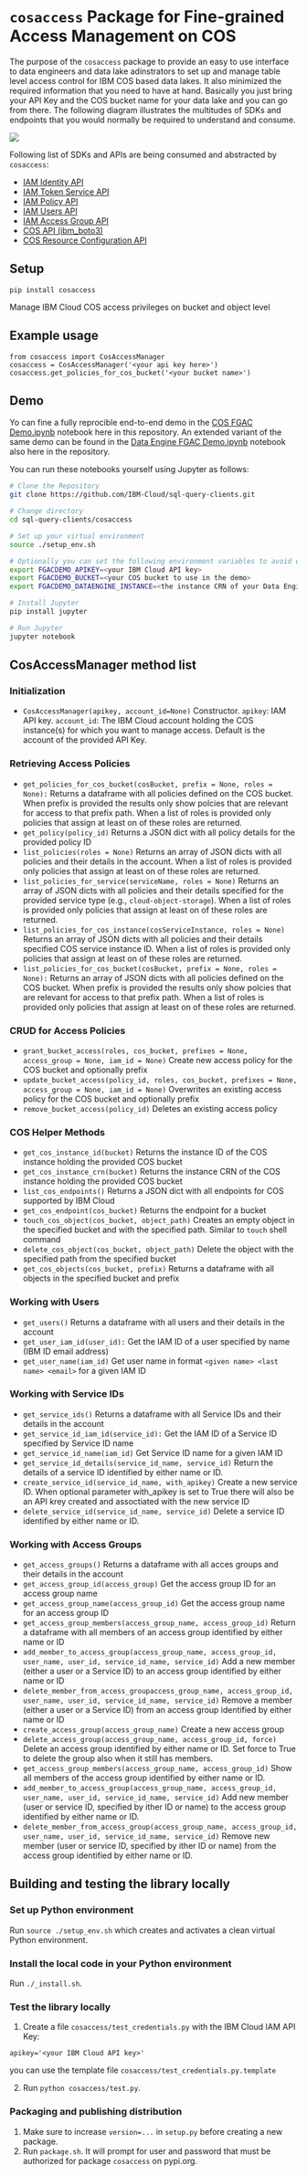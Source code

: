 # `cosaccess` Package for Fine-grained Access Management on COS
The purpose of the `cosaccess` package to provide an easy to use interface to data engineers and data lake adinstrators to set up and manage table level access control for IBM COS based data lakes. It also minimized the required information that you need to have at hand. Basically you just bring your API Key and the COS bucket name for your data lake and you can go from there. The following diagram illustrates the multitudes of SDKs and endpoints that you would normally be required to understand and consume.
<br>



![](cosaccess.png?raw=true)

Following list of SDKs and APIs are being consumed and abstracted by `cosaccess`:
 * [IAM Identity API](https://cloud.ibm.com/apidocs/iam-identity-token-api?code=python#list-service-ids)
 * [IAM Token Service API](https://cloud.ibm.com/docs/account?topic=account-iamtoken_from_apikey)
 * [IAM Policy API](https://cloud.ibm.com/apidocs/iam-policy-management?code=python#list-policies)
 * [IAM Users API](https://cloud.ibm.com/apidocs/user-management?code=python#list-users)
 * [IAM Access Group API](https://cloud.ibm.com/apidocs/iam-access-groups?code=python#introduction)
 * [COS API (ibm_boto3)](https://cloud.ibm.com/docs/cloud-object-storage?topic=cloud-object-storage-python)
 * [COS Resource Configuration API](https://cloud.ibm.com/apidocs/cos/cos-configuration?code=python#getbucketconfig)

## Setup
```
pip install cosaccess
```

Manage IBM Cloud COS access privileges on bucket and object level

## Example usage
```
from cosaccess import CosAccessManager
cosaccess = CosAccessManager('<your api key here>')
cosaccess.get_policies_for_cos_bucket('<your bucket name>')
```

## Demo
Yo can fine a fully reprocible end-to-end demo in the [COS FGAC Demo.ipynb](COS%20FGAC%20Demo.ipynb) notebook here in this repository. An extended variant of the same demo can be found in the [Data Engine FGAC Demo.ipynb](Data%20Engine%20FGAC%20Demo.ipynb) notebook also here in the repository.

You can run these notebooks yourself using Jupyter as follows:

```bash
# Clone the Repository
git clone https://github.com/IBM-Cloud/sql-query-clients.git

# Change directory
cd sql-query-clients/cosaccess

# Set up your virtual environment
source ./setup_env.sh

# Optionally you can set the following environment variables to avoid entering them in the notebook interactively:
export FGACDEMO_APIKEY=<your IBM Cloud API key>
export FGACDEMO_BUCKET=<your COS bucket to use in the demo>
export FGACDEMO_DATAENGINE_INSTANCE=<the instance CRN of your Data Engine standard plan instance>

# Install Jupyter
pip install jupyter

# Run Jupyter
jupyter notebook

```

## CosAccessManager method list
### Initialization
 * `CosAccessManager(apikey, account_id=None)` Constructor. `apikey`: IAM API key. `account_id`: The IBM Cloud account holding the COS instance(s) for which you want to manage access. Default is the account of the provided API Key.
### Retrieving Access Policies
 * `get_policies_for_cos_bucket(cosBucket, prefix = None, roles = None):` Returns a dataframe with all policies defined on the COS bucket. When prefix is provided the results only show polcies that are relevant for access to that prefix path. When a list of roles is provided only policies that assign at least on of these roles are returned.
 * `get_policy(policy_id)` Returns a JSON dict with all policy details for the provided policy ID
 * `list_policies(roles = None)` Returns an array of JSON dicts with all policies and their details in the account. When a list of roles is provided only policies that assign at least on of these roles are returned.
 * `list_policies_for_service(serviceName, roles = None)` Returns an array of JSON dicts with all policies and their details specified for the provided service type (e.g., `cloud-object-storage`). When a list of roles is provided only policies that assign at least on of these roles are returned.
 * `list_policies_for_cos_instance(cosServiceInstance, roles = None)` Returns an array of JSON dicts with all policies and their details specified COS service instance ID. When a list of roles is provided only policies that assign at least on of these roles are returned.
 * `list_policies_for_cos_bucket(cosBucket, prefix = None, roles = None):` Returns an array of JSON dicts with all policies defined on the COS bucket. When prefix is provided the results only show polcies that are relevant for access to that prefix path. When a list of roles is provided only policies that assign at least on of these roles are returned.
### CRUD for Access Policies
 * `grant_bucket_access(roles, cos_bucket, prefixes = None, access_group = None, iam_id = None)` Create new access policy for the COS bucket and optionally prefix
 * `update_bucket_access(policy_id, roles, cos_bucket, prefixes = None, access_group = None, iam_id = None)` Overwrites an existing access policy for the COS bucket and optionally prefix
 * `remove_bucket_access(policy_id)` Deletes an existing access policy
### COS Helper Methods
 * `get_cos_instance_id(bucket)` Returns the instance ID of the COS instance holding the provided COS bucket
 * `get_cos_instance_crn(bucket)` Returns the instance CRN of the COS instance holding the provided COS bucket
 * `list_cos_endpoints()` Returns a JSON dict with all endpoints for COS supported by IBM Cloud
 * `get_cos_endpoint(cos_bucket)` Returns the endpoint for a bucket
 * `touch_cos_object(cos_bucket, object_path)` Creates an empty object in the specified bucket and with the specified path. Similar to `touch` shell command
 * `delete_cos_object(cos_bucket, object_path)` Delete the object with the specified path from the specified bucket
 * `get_cos_objects(cos_bucket, prefix)` Returns a dataframe with all objects in the specified bucket and prefix
### Working with Users
 * `get_users()` Returns a dataframe with all users and their details in the account
 * `get_user_iam_id(user_id):` Get the IAM ID of a user specified by name (IBM ID email address)
 * `get_user_name(iam_id)` Get user name in format `<given name> <last name> <email>` for a given IAM ID
### Working with Service IDs
 * `get_service_ids()` Returns a dataframe with all Service IDs and their details in the account
 * `get_service_id_iam_id(service_id):` Get the IAM ID of a Service ID specified by Service ID name
 * `get_service_id_name(iam_id)` Get Service ID name for a given IAM ID
 * `get_service_id_details(service_id_name, service_id)` Return the details of a service ID identified by either name or ID.
 * `create_service_id(service_id_name, with_apikey)` Create a new service ID. When optional parameter with_apikey is set to True there will also be an API krey created and assoctiated with the new service ID
 * `delete_service_id(service_id_name, service_id)` Delete a service ID identified by either name or ID.
### Working with Access Groups
 * `get_access_groups()` Returns a dataframe with all acces groups and their details in the account
 * `get_access_group_id(access_group)` Get the access group ID for an access group name
 * `get_access_group_name(access_group_id)` Get the access group name for an access group ID
 * `get_access_group_members(access_group_name, access_group_id)` Return a dataframe with all members of an access group identified by either name or ID
 * `add_member_to_access_group(access_group_name, access_group_id, user_name, user_id, service_id_name, service_id)` Add a new member (either a user or a Service ID) to an access group identified by either name or ID
 * `delete_member_from_access_groupaccess_group_name, access_group_id, user_name, user_id, service_id_name, service_id)` Remove a member (either a user or a Service ID) from an access group identified by either name or ID
 * `create_access_group(access_group_name)` Create a new access group
 * `delete_access_group(access_group_name, access_group_id, force)` Delete an access group identified by either name or ID. Set force to True to delete the group also when it still has members.
 * `get_access_group_members(access_group_name, access_group_id)`  Show all members of the access group identified by either name or ID.
 * `add_member_to_access_group(access_group_name, access_group_id, user_name, user_id, service_id_name, service_id)` Add new member (user or service ID, specified by ither ID or name) to the access group identified by either name or ID.
 * `delete_member_from_access_group(access_group_name, access_group_id, user_name, user_id, service_id_name, service_id)` Remove new member (user or service ID, specified by ither ID or name) from the access group identified by either name or ID.

## Building and testing the library locally
### Set up Python environment
Run `source ./setup_env.sh` which creates and activates a clean virtual Python environment.
### Install the local code in your Python environment
Run `./_install.sh`.
### Test the library locally
1. Create a file `cosaccess/test_credentials.py` with the IBM Cloud IAM API Key:
```
apikey='<your IBM Cloud API key>'
```
you can use the template file `cosaccess/test_credentials.py.template`

2. Run `python cosaccess/test.py`.

### Packaging and publishing distribution
1. Make sure to increase `version=...` in `setup.py` before creating a new package.
2. Run `package.sh`. It will prompt for user and password that must be authorized for package `cosaccess` on pypi.org.
